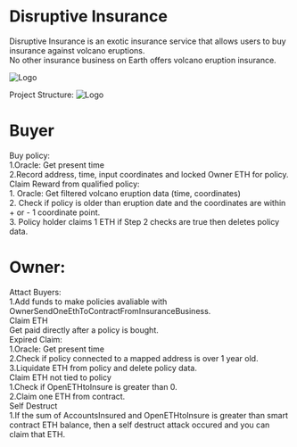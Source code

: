 # Disruptive Insurance

Disruptive Insurance is an exotic insurance service that allows users to buy insurance against volcano eruptions.\
No other insurance business on Earth offers volcano eruption insurance.

<img src="https://github.com/MarcusWentz/InsureDisruption/blob/main/Images/LOGO_8_TRANSPARENT.png" alt="Logo"/>

Project Structure:
<img src="https://github.com/MarcusWentz/InsureDisruption/blob/main/Images/overview.png" alt="Logo"/>

# Buyer
  Buy policy:\
    1.Oracle: Get present time\
    2.Record address, time, input coordinates and locked Owner ETH for policy.\
  Claim Reward from qualified policy:\
    1. Oracle: Get filtered volcano eruption data (time, coordinates)\
    2. Check if policy is older than eruption date and the coordinates are within + or - 1 coordinate point.\
    3. Policy holder claims 1 ETH if Step 2 checks are true then deletes policy data.
  
# Owner:
 Attact Buyers:\
  1.Add funds to make policies avaliable with OwnerSendOneEthToContractFromInsuranceBusiness.\
 Claim ETH\
  Get paid directly after a policy is bought.\
   Expired Claim:\
    1.Oracle: Get present time\
    2.Check if policy connected to a mapped address is over 1 year old.\
    3.Liquidate ETH from policy and delete policy data.\
   Claim ETH not tied to policy\
    1.Check if OpenETHtoInsure is greater than 0.\
    2.Claim one ETH from contract.\
   Self Destruct \
    1.If the sum of AccountsInsured and OpenETHtoInsure is greater than smart contract ETH balance, then a self destruct attack occured and you can claim that ETH.
